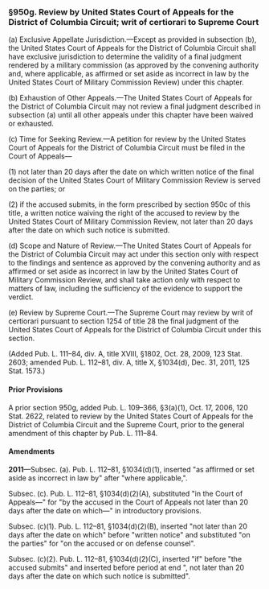 ### §950g. Review by United States Court of Appeals for the District of Columbia Circuit; writ of certiorari to Supreme Court ###

(a) Exclusive Appellate Jurisdiction.—Except as provided in subsection (b), the United States Court of Appeals for the District of Columbia Circuit shall have exclusive jurisdiction to determine the validity of a final judgment rendered by a military commission (as approved by the convening authority and, where applicable, as affirmed or set aside as incorrect in law by the United States Court of Military Commission Review) under this chapter.

(b) Exhaustion of Other Appeals.—The United States Court of Appeals for the District of Columbia Circuit may not review a final judgment described in subsection (a) until all other appeals under this chapter have been waived or exhausted.

(c) Time for Seeking Review.—A petition for review by the United States Court of Appeals for the District of Columbia Circuit must be filed in the Court of Appeals—

(1) not later than 20 days after the date on which written notice of the final decision of the United States Court of Military Commission Review is served on the parties; or

(2) if the accused submits, in the form prescribed by section 950c of this title, a written notice waiving the right of the accused to review by the United States Court of Military Commission Review, not later than 20 days after the date on which such notice is submitted.

(d) Scope and Nature of Review.—The United States Court of Appeals for the District of Columbia Circuit may act under this section only with respect to the findings and sentence as approved by the convening authority and as affirmed or set aside as incorrect in law by the United States Court of Military Commission Review, and shall take action only with respect to matters of law, including the sufficiency of the evidence to support the verdict.

(e) Review by Supreme Court.—The Supreme Court may review by writ of certiorari pursuant to section 1254 of title 28 the final judgment of the United States Court of Appeals for the District of Columbia Circuit under this section.

(Added Pub. L. 111–84, div. A, title XVIII, §1802, Oct. 28, 2009, 123 Stat. 2603; amended Pub. L. 112–81, div. A, title X, §1034(d), Dec. 31, 2011, 125 Stat. 1573.)

#### Prior Provisions ####

A prior section 950g, added Pub. L. 109–366, §3(a)(1), Oct. 17, 2006, 120 Stat. 2622, related to review by the United States Court of Appeals for the District of Columbia Circuit and the Supreme Court, prior to the general amendment of this chapter by Pub. L. 111–84.

#### Amendments ####

**2011**—Subsec. (a). Pub. L. 112–81, §1034(d)(1), inserted "as affirmed or set aside as incorrect in law by" after "where applicable,".

Subsec. (c). Pub. L. 112–81, §1034(d)(2)(A), substituted "in the Court of Appeals—" for "by the accused in the Court of Appeals not later than 20 days after the date on which—" in introductory provisions.

Subsec. (c)(1). Pub. L. 112–81, §1034(d)(2)(B), inserted "not later than 20 days after the date on which" before "written notice" and substituted "on the parties" for "on the accused or on defense counsel".

Subsec. (c)(2). Pub. L. 112–81, §1034(d)(2)(C), inserted "if" before "the accused submits" and inserted before period at end ", not later than 20 days after the date on which such notice is submitted".